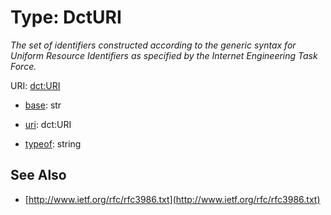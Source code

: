 # Type: DctURI




_The set of identifiers constructed according to the generic syntax for Uniform Resource Identifiers as specified by the Internet Engineering Task Force._



URI: [dct:URI](http://purl.org/dc/terms/URI)

* [base](https://w3id.org/linkml/base): str

* [uri](https://w3id.org/linkml/uri): dct:URI


* [typeof](https://w3id.org/linkml/typeof): string







## See Also

* [http://www.ietf.org/rfc/rfc3986.txt](http://www.ietf.org/rfc/rfc3986.txt)


